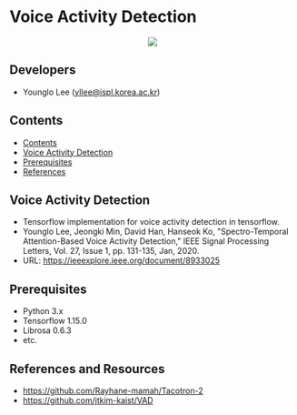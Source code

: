 # Voice Activity Detection

<center><img src="./image/pic1.png"></center>


## Developers
* Younglo Lee (yllee@ispl.korea.ac.kr)

## Contents
  * [Contents](#contents)
  * [Voice Activity Detection](#voiceactivitydetection)
  * [Prerequisites](#prerequisites)
  * [References](#references)
    
## Voice Activity Detection
- Tensorflow implementation for voice activity detection in tensorflow.
- Younglo Lee, Jeongki Min, David Han, Hanseok Ko, "Spectro-Temporal Attention-Based Voice Activity Detection," IEEE Signal Processing Letters, Vol. 27, Issue 1, pp. 131-135, Jan, 2020.
- URL: https://ieeexplore.ieee.org/document/8933025

## Prerequisites
- Python 3.x
- Tensorflow 1.15.0
- Librosa 0.6.3
- etc.

## References and Resources
- https://github.com/Rayhane-mamah/Tacotron-2
- https://github.com/jtkim-kaist/VAD
